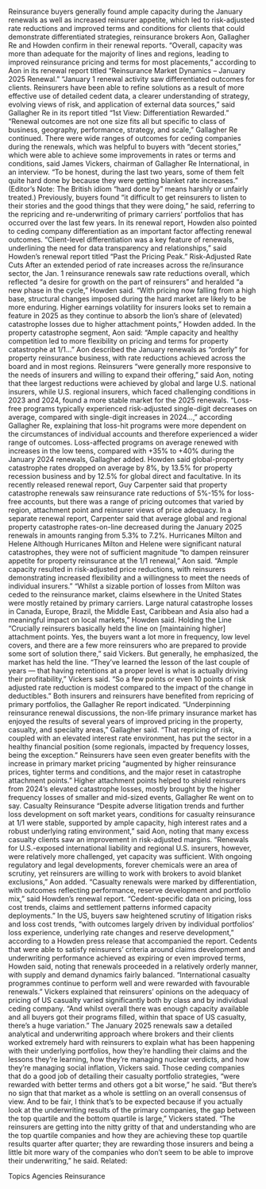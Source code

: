 Reinsurance buyers generally found ample capacity during the January renewals as well as increased reinsurer appetite, which led to risk-adjusted rate reductions and improved terms and conditions for clients that could demonstrate differentiated strategies, reinsurance brokers Aon, Gallagher Re and Howden confirm in their renewal reports.
“Overall, capacity was more than adequate for the majority of lines and regions, leading to improved reinsurance pricing and terms for most placements,” according to Aon in its renewal report titled “Reinsurance Market Dynamics – January 2025 Renewal.”
“January 1 renewal activity saw differentiated outcomes for clients. Reinsurers have been able to refine solutions as a result of more effective use of detailed cedent data, a clearer understanding of strategy, evolving views of risk, and application of external data sources,” said Gallagher Re in its report titled “1st View: Differentiation Rewarded.”
“Renewal outcomes are not one size fits all but specific to class of business, geography, performance, strategy, and scale,” Gallagher Re continued.
There were wide ranges of outcomes for ceding companies during the renewals, which was helpful to buyers with “decent stories,” which were able to achieve some improvements in rates or terms and conditions, said James Vickers, chairman of Gallagher Re International, in an interview. “To be honest, during the last two years, some of them felt quite hard done by because they were getting blanket rate increases.” (Editor’s Note: The British idiom “hard done by” means harshly or unfairly treated.)
Previously, buyers found “it difficult to get reinsurers to listen to their stories and the good things that they were doing,” he said, referring to the repricing and re-underwriting of primary carriers’ portfolios that has occurred over the last few years.
In its renewal report, Howden also pointed to ceding company differentiation as an important factor affecting renewal outcomes.
“Client-level differentiation was a key feature of renewals, underlining the need for data transparency and relationships,” said Howden’s renewal report titled “Past the Pricing Peak.”
Risk-Adjusted Rate Cuts
After an extended period of rate increases across the re/insurance sector, the Jan. 1 reinsurance renewals saw rate reductions overall, which reflected “a desire for growth on the part of reinsurers” and heralded “a new phase in the cycle,” Howden said.
“With pricing now falling from a high base, structural changes imposed during the hard market are likely to be more enduring. Higher earnings volatility for insurers looks set to remain a feature in 2025 as they continue to absorb the lion’s share of (elevated) catastrophe losses due to higher attachment points,” Howden added.
In the property catastrophe segment, Aon said: “Ample capacity and healthy competition led to more flexibility on pricing and terms for property catastrophe at 1/1…”
Aon described the January renewals as “orderly” for property reinsurance business, with rate reductions achieved across the board and in most regions. Reinsurers “were generally more responsive to the needs of insurers and willing to expand their offering,” said Aon, noting that thee largest reductions were achieved by global and large U.S. national insurers, while U.S. regional insurers, which faced challenging conditions in 2023 and 2024, found a more stable market for the 2025 renewals.
“Loss-free programs typically experienced risk-adjusted single-digit decreases on average, compared with single-digit increases in 2024…,” according Gallagher Re, explaining that loss-hit programs were more dependent on the circumstances of individual accounts and therefore experienced a wider range of outcomes. Loss-affected programs on average renewed with increases in the low teens, compared with +35% to +40% during the January 2024 renewals, Gallagher added.
Howden said global-property catastrophe rates dropped on average by 8%, by 13.5% for property recession business and by 12.5% for global direct and facultative.
In its recently released renewal report, Guy Carpenter said that property catastrophe renewals saw reinsurance rate reductions of 5%-15% for loss-free accounts, but there was a range of pricing outcomes that varied by region, attachment point and reinsurer views of price adequacy. In a separate renewal report, Carpenter said that average global and regional property catastrophe rates-on-line decreased during the January 2025 renewals in amounts ranging from 5.3% to 7.2%.
Hurricanes Milton and Helene
Although Hurricanes Milton and Helene were significant natural catastrophes, they were not of sufficient magnitude “to dampen reinsurer appetite for property reinsurance at the 1/1 renewal,” Aon said. “Ample capacity resulted in risk-adjusted price reductions, with reinsurers demonstrating increased flexibility and a willingness to meet the needs of individual insurers.”
“Whilst a sizable portion of losses from Milton was ceded to the reinsurance market, claims elsewhere in the United States were mostly retained by primary carriers. Large natural catastrophe losses in Canada, Europe, Brazil, the Middle East, Caribbean and Asia also had a meaningful impact on local markets,” Howden said.
Holding the Line
“Crucially reinsurers basically held the line on [maintaining higher] attachment points. Yes, the buyers want a lot more in frequency, low level covers, and there are a few more reinsurers who are prepared to provide some sort of solution there,” said Vickers.
But generally, he emphasized, the market has held the line. “They’ve learned the lesson of the last couple of years — that having retentions at a proper level is what is actually driving their profitability,” Vickers said. “So a few points or even 10 points of risk adjusted rate reduction is modest compared to the impact of the change in deductibles.”
Both insurers and reinsurers have benefited from repricing of primary portfolios, the Gallagher Re report indicated.
“Underpinning reinsurance renewal discussions, the non-life primary insurance market has enjoyed the results of several years of improved pricing in the property, casualty, and specialty areas,” Gallagher said. “That repricing of risk, coupled with an elevated interest rate environment, has put the sector in a healthy financial position (some regionals, impacted by frequency losses, being the exception.”
Reinsurers have seen even greater benefits with the increase in primary market pricing “augmented by higher reinsurance prices, tighter terms and conditions, and the major reset in catastrophe attachment points.” Higher attachment points helped to shield reinsurers from 2024’s elevated catastrophe losses, mostly brought by the higher frequency losses of smaller and mid-sized events, Gallagher Re went on to say.
Casualty Reinsurance
“Despite adverse litigation trends and further loss development on soft market years, conditions for casualty reinsurance at 1/1 were stable, supported by ample capacity, high interest rates and a robust underlying rating environment,” said Aon, noting that many excess casualty clients saw an improvement in risk-adjusted margins.
“Renewals for U.S.-exposed international liability and regional U.S. insurers, however, were relatively more challenged, yet capacity was sufficient. With ongoing regulatory and legal developments, forever chemicals were an area of scrutiny, yet reinsurers are willing to work with brokers to avoid blanket exclusions,” Aon added.
“Casualty renewals were marked by differentiation, with outcomes reflecting performance, reserve development and portfolio mix,” said Howden’s renewal report. “Cedent-specific data on pricing, loss cost trends, claims and settlement patterns informed capacity deployments.”
In the US, buyers saw heightened scrutiny of litigation risks and loss cost trends, “with outcomes largely driven by individual portfolios’ loss experience, underlying rate changes and reserve development,” according to a Howden press release that accompanied the report.
Cedents that were able to satisfy reinsurers’ criteria around claims development and underwriting performance achieved as expiring or even improved terms, Howden said, noting that renewals proceeded in a relatively orderly manner, with supply and demand dynamics fairly balanced. “International casualty programmes continue to perform well and were rewarded with favourable renewals.”
Vickers explained that reinsurers’ opinions on the adequacy of pricing of US casualty varied significantly both by class and by individual ceding company. “And whilst overall there was enough capacity available and all buyers got their programs filled, within that space of US casualty, there’s a huge variation.”
The January 2025 renewals saw a detailed analytical and underwriting approach where brokers and their clients worked extremely hard with reinsurers to explain what has been happening with their underlying portfolios, how they’re handling their claims and the lessons they’re learning, how they’re managing nuclear verdicts, and how they’re managing social inflation, Vickers said.
Those ceding companies that do a good job of detailing their casualty portfolio strategies, “were rewarded with better terms and others got a bit worse,” he said.
“But there’s no sign that that market as a whole is settling on an overall consensus of view. And to be fair, I think that’s to be expected because if you actually look at the underwriting results of the primary companies, the gap between the top quartile and the bottom quartile is large,” Vickers stated.
“The reinsurers are getting into the nitty gritty of that and understanding who are the top quartile companies and how they are achieving these top quartile results quarter after quarter; they are rewarding those insurers and being a little bit more wary of the companies who don’t seem to be able to improve their underwriting,” he said.
Related:

Topics
Agencies
Reinsurance
